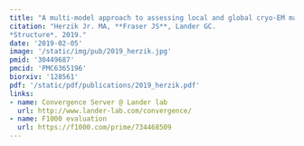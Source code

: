 ```yaml
---
title: "A multi-model approach to assessing local and global cryo-EM map quality."
citation: "Herzik Jr. MA, **Fraser JS**, Lander GC.
*Structure*. 2019."
date: '2019-02-05'
image: '/static/img/pub/2019_herzik.jpg'
pmid: '30449687'
pmcid: 'PMC6365196'
biorxiv: '128561'
pdf: '/static/pdf/publications/2019_herzik.pdf'
links:
- name: Convergence Server @ Lander lab
  url: http://www.lander-lab.com/convergence/
- name: F1000 evaluation
  url: https://f1000.com/prime/734468509
---
```

